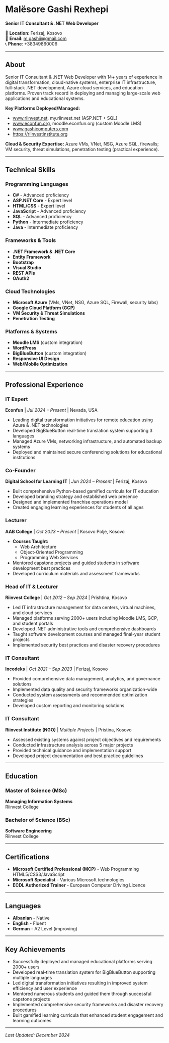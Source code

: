 # Malësore Gashi Rexhepi

**Senior IT Consultant & .NET Web Developer**

📍 **Location**: Ferizaj, Kosovo  
📧 **Email**: m.gashii@gmail.com  
📞 **Phone**: +38349860006

---

## About

Senior IT Consultant & .NET Web Developer with 14+ years of experience in digital transformation, cloud-native systems, enterprise IT infrastructure, full-stack .NET development, Azure cloud services, and education platforms. Proven track record in deploying and managing large-scale web applications and educational systems.

**Key Platforms Deployed/Managed:**
- www.riinvest.net, my.riinvest.net (ASP.NET + SQL)
- www.econfun.org, moodle.econfun.org (custom Moodle LMS)
- www.gashicomputers.com
- https://riinvestinstitute.org

**Cloud & Security Expertise:**
Azure VMs, VNet, NSG, Azure SQL, firewalls; VM security, threat simulations, penetration testing (practical experience).

---

## Technical Skills

### Programming Languages
- **C#** - Advanced proficiency
- **ASP.NET Core** - Expert level
- **HTML/CSS** - Expert level
- **JavaScript** - Advanced proficiency
- **SQL** - Advanced proficiency
- **Python** - Intermediate proficiency
- **Java** - Intermediate proficiency

### Frameworks & Tools
- **.NET Framework & .NET Core**
- **Entity Framework**
- **Bootstrap**
- **Visual Studio**
- **REST APIs**
- **OAuth2**

### Cloud Technologies
- **Microsoft Azure** (VMs, VNet, NSG, Azure SQL, Firewall, security labs)
- **Google Cloud Platform (GCP)**
- **VM Security & Threat Simulations**
- **Penetration Testing**

### Platforms & Systems
- **Moodle LMS** (custom integration)
- **WordPress**
- **BigBlueButton** (custom integration)
- **Responsive UI Design**
- **Web/Mobile Optimization**

---

## Professional Experience

### IT Expert
**Econfun** | *Jul 2024 – Present* | Nevada, USA

- Leading digital transformation initiatives for remote education using Azure & .NET technologies
- Developed BigBlueButton real-time translation system supporting 3 languages
- Managed Azure VMs, networking infrastructure, and automated backup systems
- Deployed and maintained secure conferencing solutions for educational institutions

### Co-Founder
**Digital School for Learning IT** | *Jun 2024 – Present* | Ferizaj, Kosovo

- Built comprehensive Python-based gamified curricula for IT education
- Developed branding strategy and established web presence
- Designed and implemented franchise operations model
- Created engaging learning experiences for students of all ages

### Lecturer
**AAB College** | *Oct 2023 – Present* | Kosovo Polje, Kosovo

- **Courses Taught:**
  - Web Architecture
  - Object-Oriented Programming
  - Programming Web Services
- Mentored capstone projects and guided students in software development best practices
- Developed curriculum materials and assessment frameworks

### Head of IT & Lecturer
**Riinvest College** | *Oct 2012 – Sep 2024* | Prishtina, Kosovo

- Led IT infrastructure management for data centers, virtual machines, and cloud services
- Managed platforms serving 2000+ users including Moodle LMS, GCP, and student portals
- Developed .NET administrative tools and comprehensive dashboards
- Taught software development courses and managed final-year student projects
- Implemented security best practices and disaster recovery procedures

### IT Consultant
**Incodeks** | *Oct 2021 – Sep 2023* | Ferizaj, Kosovo

- Provided comprehensive data management, analytics, and governance solutions
- Implemented data quality and security frameworks organization-wide
- Conducted system assessments and recommended optimization strategies
- Developed custom reporting and monitoring solutions

### IT Consultant
**Riinvest Institute (NGO)** | *Multiple Projects* | Pristina, Kosovo

- Assessed existing systems against project objectives and requirements
- Conducted infrastructure analysis across 5 major projects
- Provided technical guidance and implementation support
- Developed project documentation and best practice guidelines

---

## Education

### Master of Science (MSc)
**Managing Information Systems**  
Riinvest College

### Bachelor of Science (BSc)
**Software Engineering**  
Riinvest College

---

## Certifications

- **Microsoft Certified Professional (MCP)** - Web Programming HTML5/CSS3/JavaScript
- **Microsoft Specialist** - Various Microsoft technologies
- **ECDL Authorized Trainer** - European Computer Driving Licence

---

## Languages

- **Albanian** - Native
- **English** - Fluent
- **German** - A2 Level (improving)

---

## Key Achievements

- Successfully deployed and managed educational platforms serving 2000+ users
- Developed real-time translation system for BigBlueButton supporting multiple languages
- Led digital transformation initiatives resulting in improved system efficiency and user experience
- Mentored numerous students and guided them through successful capstone projects
- Implemented comprehensive security frameworks and disaster recovery procedures
- Built gamified learning curricula that enhanced student engagement and learning outcomes

---

*Last Updated: December 2024*
